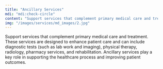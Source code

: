 ```yaml
---
title: "Ancillary Services"
mdi: "mdi:check-circle"
content: "Support services that complement primary medical care and treatment. These services are designed to enhance patient care and can include diagnostic tests (such as lab work and imaging), physical therapy, radiology, pharmacy services, and rehabilitation. Ancillary services play a key role in supporting the healthcare process and improving patient outcomes."
img: "/images/services/md_images/2.jpg"
---
```

Support services that complement primary medical care and treatment. These services are designed to enhance patient care and can include diagnostic tests (such as lab work and imaging), physical therapy, radiology, pharmacy services, and rehabilitation. Ancillary services play a key role in supporting the healthcare process and improving patient outcomes.